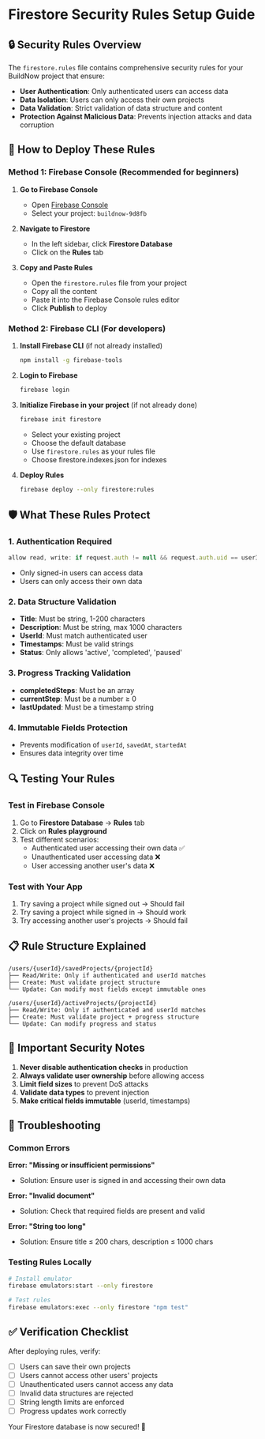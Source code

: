 # Firestore Security Rules Setup Guide

## 🔒 Security Rules Overview

The `firestore.rules` file contains comprehensive security rules for your BuildNow project that ensure:

- **User Authentication**: Only authenticated users can access data
- **Data Isolation**: Users can only access their own projects
- **Data Validation**: Strict validation of data structure and content
- **Protection Against Malicious Data**: Prevents injection attacks and data corruption

## 🚀 How to Deploy These Rules

### Method 1: Firebase Console (Recommended for beginners)

1. **Go to Firebase Console**
   - Open [Firebase Console](https://console.firebase.google.com/)
   - Select your project: `buildnow-9d8fb`

2. **Navigate to Firestore**
   - In the left sidebar, click **Firestore Database**
   - Click on the **Rules** tab

3. **Copy and Paste Rules**
   - Open the `firestore.rules` file from your project
   - Copy all the content
   - Paste it into the Firebase Console rules editor
   - Click **Publish** to deploy

### Method 2: Firebase CLI (For developers)

1. **Install Firebase CLI** (if not already installed)
   ```bash
   npm install -g firebase-tools
   ```

2. **Login to Firebase**
   ```bash
   firebase login
   ```

3. **Initialize Firebase in your project** (if not already done)
   ```bash
   firebase init firestore
   ```
   - Select your existing project
   - Choose the default database
   - Use `firestore.rules` as your rules file
   - Choose firestore.indexes.json for indexes

4. **Deploy Rules**
   ```bash
   firebase deploy --only firestore:rules
   ```

## 🛡️ What These Rules Protect

### 1. Authentication Required
```javascript
allow read, write: if request.auth != null && request.auth.uid == userId;
```
- Only signed-in users can access data
- Users can only access their own data

### 2. Data Structure Validation
- **Title**: Must be string, 1-200 characters
- **Description**: Must be string, max 1000 characters
- **UserId**: Must match authenticated user
- **Timestamps**: Must be valid strings
- **Status**: Only allows 'active', 'completed', 'paused'

### 3. Progress Tracking Validation
- **completedSteps**: Must be an array
- **currentStep**: Must be a number ≥ 0
- **lastUpdated**: Must be a timestamp string

### 4. Immutable Fields Protection
- Prevents modification of `userId`, `savedAt`, `startedAt`
- Ensures data integrity over time

## 🔍 Testing Your Rules

### Test in Firebase Console
1. Go to **Firestore Database** → **Rules** tab
2. Click on **Rules playground**
3. Test different scenarios:
   - Authenticated user accessing their own data ✅
   - Unauthenticated user accessing data ❌
   - User accessing another user's data ❌

### Test with Your App
1. Try saving a project while signed out → Should fail
2. Try saving a project while signed in → Should work
3. Try accessing another user's projects → Should fail

## 📋 Rule Structure Explained

```
/users/{userId}/savedProjects/{projectId}
├── Read/Write: Only if authenticated and userId matches
├── Create: Must validate project structure
└── Update: Can modify most fields except immutable ones

/users/{userId}/activeProjects/{projectId}
├── Read/Write: Only if authenticated and userId matches
├── Create: Must validate project + progress structure
└── Update: Can modify progress and status
```

## 🚨 Important Security Notes

1. **Never disable authentication checks** in production
2. **Always validate user ownership** before allowing access
3. **Limit field sizes** to prevent DoS attacks
4. **Validate data types** to prevent injection
5. **Make critical fields immutable** (userId, timestamps)

## 🔧 Troubleshooting

### Common Errors

**Error: "Missing or insufficient permissions"**
- Solution: Ensure user is signed in and accessing their own data

**Error: "Invalid document"**
- Solution: Check that required fields are present and valid

**Error: "String too long"**
- Solution: Ensure title ≤ 200 chars, description ≤ 1000 chars

### Testing Rules Locally
```bash
# Install emulator
firebase emulators:start --only firestore

# Test rules
firebase emulators:exec --only firestore "npm test"
```

## ✅ Verification Checklist

After deploying rules, verify:
- [ ] Users can save their own projects
- [ ] Users cannot access other users' projects
- [ ] Unauthenticated users cannot access any data
- [ ] Invalid data structures are rejected
- [ ] String length limits are enforced
- [ ] Progress updates work correctly

Your Firestore database is now secured! 🎉 